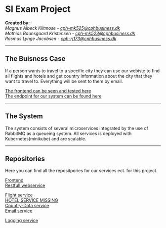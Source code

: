 # SI Exam Project

**Created by:**  
*Magnus Albeck Klitmose - cph-mk525@cphbusiness.dk*  
*Mathias Baunsgaard Kristensen - cph-mk523@cphbusiness.dk*  
*Rasmus Lynge Jacobsen - cph-rj173@cphbusiness.dk*  

* * * 

## The Buisness Case
If a person wants to travel to a specific city they can use our webiste to find all flights and hotels and get country information about the city that they want to travel to.
Everything will be sent to them by email. 

[The frontend can be seen and tested here](http://134.209.254.220/)  
[The endpoint for our system can be found here](http://134.209.254.220:30800/)  

* * * 

## The System 
The system consists of several microservices integrated by the use of RabbitMQ as a queueing system. All services is deployed with Kubernetes(minikube) and are scalable.  

* * * 
## Repositories
Here you can find all the repositpories for our services ect. for this project. 

[Frontend](https://github.com/SoftSiGroupMMR/frontend)  
[Restfull webservice](https://github.com/SoftSiGroupMMR/restfull)  

[Flight service](https://github.com/SoftSiGroupMMR/aggregator)  
[HOTEL SERVICE MISSING](https://github.com/SoftSiGroupMMR/)  
[Country-Data service](https://github.com/SoftSiGroupMMR/countryData)  
[Email service](https://github.com/SoftSiGroupMMR/countryData)  

[Logging service](https://github.com/SoftSiGroupMMR/LogDB)  

